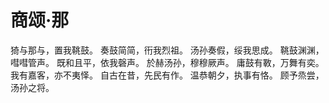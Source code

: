 # 商颂·那

猗与那与，置我鞉鼓。
奏鼓简简，衎我烈祖。
汤孙奏假，绥我思成。
鞉鼓渊渊，嘒嘒管声。
既和且平，依我磬声。
於赫汤孙，穆穆厥声。
庸鼓有斁，万舞有奕。
我有嘉客，亦不夷怿。
自古在昔，先民有作。
温恭朝夕，执事有恪。
顾予烝尝，汤孙之将。


